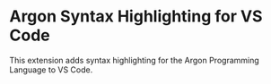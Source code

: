# Argon Syntax Highlighting for VS Code

This extension adds syntax highlighting for the Argon Programming Language to VS Code.